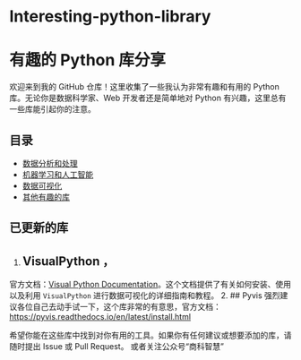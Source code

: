 # Interesting-python-library

# 有趣的 Python 库分享

欢迎来到我的 GitHub 仓库！这里收集了一些我认为非常有趣和有用的 Python 库。无论你是数据科学家、Web 开发者还是简单地对 Python 有兴趣，这里总有一些库能引起你的注意。

## 目录

- [数据分析和处理](#数据分析和处理)
- [机器学习和人工智能](#机器学习和人工智能)
- [数据可视化](#数据可视化)
- [其他有趣的库](#其他有趣的库)

## 已更新的库
1.  ## VisualPython ，
   官方文档：[Visual Python Documentation](https://visual-python.gitbook.io/docs/getting-started/welcome-to-visual-python)。这个文档提供了有关如何安装、使用以及利用 `VisualPython` 进行数据可视化的详细指南和教程。
2.  ## Pyvis
   强烈建议各位自己去动手试一下，这个库非常的有意思，官方文档：https://pyvis.readthedocs.io/en/latest/install.html


希望你能在这些库中找到对你有用的工具。如果你有任何建议或想要添加的库，请随时提出 Issue 或 Pull Request。
或者关注公众号“商科智慧”
